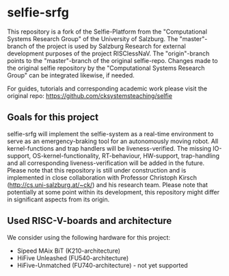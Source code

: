 # selfie-srfg

This repository is a fork of the Selfie-Platform from the "Computational Systems Research Group" of the University of Salzburg. The "master"-branch of the project is used by Salzburg Research for external development purposes of the project RISClessNaV. The "origin"-branch points to the "master"-branch of the original selfie-repo. Changes made to the original selfie repository by the "Computational Systems Research Group" can be integrated likewise, if needed. 

For guides, tutorials and corresponding academic work please visit the original repo: https://github.com/cksystemsteaching/selfie


## Goals for this project

selfie-srfg will implement the selfie-system as a real-time environment to serve as an emergency-braking tool for an autonomously moving robot. All kernel-functions and trap handlers will be liveness-verified. The missing IO-support, OS-kernel-functionality, RT-behaviour, HW-support, trap-handling and all corresponding liveness-verification will be added in the future. Please note that this repository is still under construction and is implemented in close collaboration with Professor Christoph Kirsch (http://cs.uni-salzburg.at/~ck/) and his research team. Please note that potentially at some point within its development, this repository might differ in significant aspects from its origin.


## Used RISC-V-boards and architecture

We consider using the following hardware for this project:
- Sipeed MAix BiT (K210-architecture)
- HiFive Unleashed (FU540-architecture)
- HiFive-Unmatched (FU740-architecture) - not yet supported
